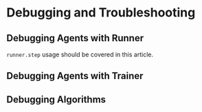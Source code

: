 # Debugging and Troubleshooting

## Debugging Agents with Runner

`runner.step` usage should be covered in this article.

## Debugging Agents with Trainer

## Debugging Algorithms
